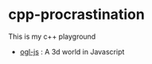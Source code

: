 # cpp-procrastination
This is my c++ playground

* [ogl-js](https://github.com/antoineMoPa/cpp-procrastination/tree/master/ogl-js) : A 3d world in Javascript
